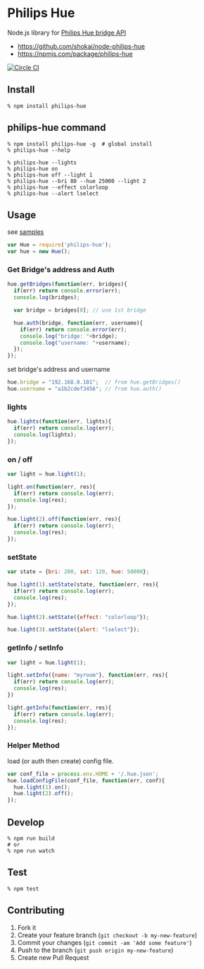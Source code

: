 # Philips Hue

Node.js library for [Philips Hue bridge API](http://www.developers.meethue.com/philips-hue-api)

- https://github.com/shokai/node-philips-hue
- https://npmjs.com/package/philips-hue

[![Circle CI](https://circleci.com/gh/shokai/node-philips-hue.svg?style=svg)](https://circleci.com/gh/shokai/node-philips-hue)


## Install

    % npm install philips-hue


## philips-hue command

    % npm install philips-hue -g  # global install
    % philips-hue --help

    % philips-hue --lights
    % philips-hue on
    % philips-hue off --light 1
    % philips-hue --bri 80 --hue 25000 --light 2
    % philips-hue --effect colorloop
    % philips-hue --alert lselect


## Usage

see [samples](./samples)

```javascript
var Hue = require('philips-hue');
var hue = new Hue();
```

### Get Bridge's address and Auth

```javascript
hue.getBridges(function(err, bridges){
  if(err) return console.error(err);
  console.log(bridges);

  var bridge = bridges[0]; // use 1st bridge

  hue.auth(bridge, function(err, username){
    if(err) return console.error(err);
    console.log("bridge: "+bridge);
    console.log("username: "+username);
  });
});
```

set bridge's address and username

```javascript
hue.bridge = "192.168.0.101";  // from hue.getBridges()
hue.username = "a1b2cdef3456"; // from hue.auth()
```

### lights

```javascript
hue.lights(function(err, lights){
  if(err) return console.log(err);
  console.log(lights);
});
```

### on / off

```javascript
var light = hue.light(1);

light.on(function(err, res){
  if(err) return console.log(err);
  console.log(res);
});
```

```javascript
hue.light(2).off(function(err, res){
  if(err) return console.log(err);
  console.log(res);
});
```

### setState

```javascript
var state = {bri: 200, sat: 120, hue: 50000};

hue.light(1).setState(state, function(err, res){
  if(err) return console.log(err);
  console.log(res);
});

hue.light(2).setState({effect: "colorloop"});

hue.light(3).setState({alert: "lselect"});
```

### getInfo / setInfo

```javascript
var light = hue.light(1);

light.setInfo({name: "myroom"}, function(err, res){
  if(err) return console.log(err);
  console.log(res);
})

light.getInfo(function(err, res){
  if(err) return console.log(err);
  console.log(res);
});
```

### Helper Method

load (or auth then create) config file.

```javascript
var conf_file = process.env.HOME + '/.hue.json';
hue.loadConfigFile(conf_file, function(err, conf){
  hue.light(1).on();
  hue.light(2).off();
});
```


## Develop

    % npm run build
    # or
    % npm run watch


## Test

    % npm test



## Contributing

1. Fork it
2. Create your feature branch (`git checkout -b my-new-feature`)
3. Commit your changes (`git commit -am 'Add some feature'`)
4. Push to the branch (`git push origin my-new-feature`)
5. Create new Pull Request
